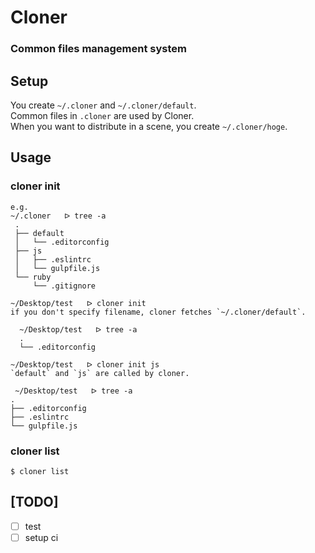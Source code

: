 # Cloner

### Common files management system

## Setup
You create `~/.cloner` and `~/.cloner/default`.   
Common files in `.cloner` are used by Cloner.   
When you want to distribute in a scene, you create `~/.cloner/hoge`.

## Usage
### cloner init
```
e.g.
~/.cloner   ᐅ tree -a
 .
 ├── default
 │   └── .editorconfig
 ├── js
 │   ├── .eslintrc
 │   └── gulpfile.js
 └── ruby
     └── .gitignore

~/Desktop/test   ᐅ cloner init   
if you don't specify filename, cloner fetches `~/.cloner/default`.

  ~/Desktop/test   ᐅ tree -a
  .
  └── .editorconfig

~/Desktop/test   ᐅ cloner init js
`default` and `js` are called by cloner.

 ~/Desktop/test   ᐅ tree -a
.
├── .editorconfig
├── .eslintrc
└── gulpfile.js

```

### cloner list
```
$ cloner list
```

## [TODO]
- [ ] test
- [ ] setup ci

